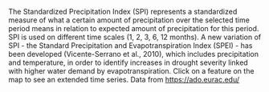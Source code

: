 The Standardized Precipitation Index (SPI) represents a standardized measure of what a certain amount of precipitation over the selected time period means in relation to expected amount of precipitation for this period. SPI is used on different time scales (1, 2, 3, 6, 12 months). A new variation of SPI - the Standard Precipitation and Evapotranspiration Index (SPEI) - has been developed (Vicente-Serrano et al., 2010), which includes precipitation and temperature, in order to identify increases in drought severity linked with higher water demand by evapotranspiration.
Click on a feature on the map to see an extended time series.
Data from https://ado.eurac.edu/
